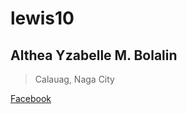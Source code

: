 # lewis10
## Althea Yzabelle M. Bolalin

> Calauag, Naga City

[Facebook](https://www.facebook.com/profile.php?id=100077729217242&sk=about)
